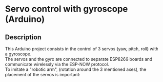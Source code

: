 # Servo control with gyroscope (Arduino)
## Description
This Arduino project consists in the control of 3 servos (yaw, pitch, roll) with a gyroscope.\
The servos and the gyro are connected to separate ESP8266 boards and communicate wirelessly via the ESP-NOW protocol.\
To imitate a "robotic arm", (rotation around the 3 mentioned axes), the placement of the servos is important: 
